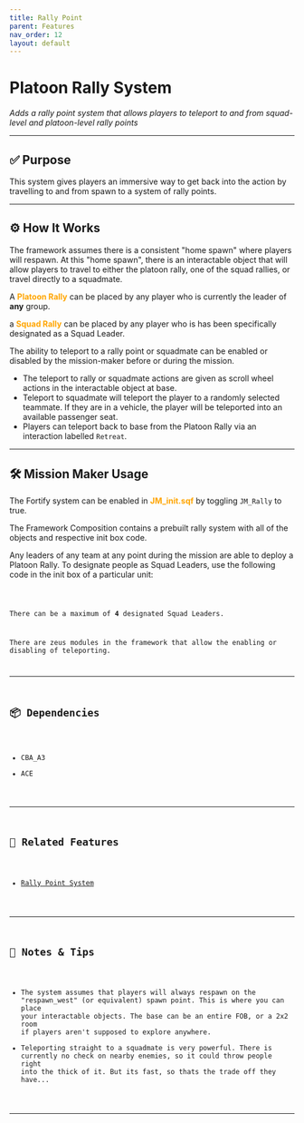 ```yaml
---
title: Rally Point        
parent: Features
nav_order: 12
layout: default
---
```


# Platoon Rally System

*Adds a rally point system that allows players to teleport to and from squad-level and platoon-level rally points*

---

## ✅ Purpose

This system gives players an immersive way to get back into the action by travelling to and from spawn to a system of rally points.


---

## ⚙️ How It Works

The framework assumes there is a consistent "home spawn" where players will respawn. At this "home spawn", there is an interactable object that will allow players to travel to either the platoon rally, one of the squad rallies, or travel directly to a squadmate.

A <span style="color: orange; font-weight: bold;">Platoon Rally</span> can be placed by any player who is currently the leader of <b>any</b> group.

a <span style="color: orange; font-weight: bold;">Squad Rally</span> can be placed by any player who is has been specifically designated as a Squad Leader.

The ability to teleport to a rally point or squadmate can be enabled or disabled by the mission-maker before or during the mission.

- The teleport to rally or squadmate actions are given as scroll wheel actions in the interactable object at base.
- Teleport to squadmate will teleport the player to a randomly selected teammate. If they are in a vehicle, the player will be teleported into an available passenger seat.
- Players can teleport back to base from the Platoon Rally via an interaction labelled `Retreat`.

---

## 🛠️ Mission Maker Usage

The Fortify system can be enabled in <span style="color: orange; font-weight: bold;">JM_init.sqf</span> by toggling `JM_Rally` to true.

The Framework Composition contains a prebuilt rally system with all of the objects and respective init box code.

Any leaders of any team at any point during the mission are able to deploy a Platoon Rally. To designate people as Squad Leaders, use the following code in the init box of a particular unit:

<code goes here for squad leader init>

There can be a maximum of <b>4</b> designated Squad Leaders.

There are zeus modules in the framework that allow the enabling or disabling of teleporting.


---

## 📦 Dependencies


- CBA_A3
- ACE

---

## 🔁 Related Features

- [Rally Point System](rallypoint.md)

---

## 🧪 Notes & Tips

- The system assumes that players will always respawn on the "respawn_west" (or equivalent) spawn point. This is where you can place your interactable objects. The base can be an entire FOB, or a 2x2 room if players aren't supposed to explore anywhere.
- Teleporting straight to a squadmate is very powerful. There is currently no check on nearby enemies, so it could throw people right into the thick of it. But its fast, so thats the trade off they have...

---
